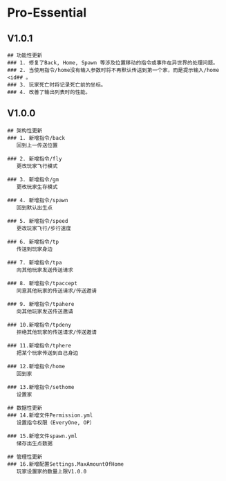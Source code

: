 # Pro-Essential

## V1.0.1

	## 功能性更新
	### 1. 修复了Back, Home, Spawn 等涉及位置移动的指令或事件在异世界的处理问题。
	### 2. 当使用指令/home没有输入参数时将不再默认传送到第一个家，而是提示输入/home <id## 。
	### 3. 玩家死亡时将记录死亡前的坐标。
	### 4. 改善了输出列表时的性能。

## V1.0.0

    ## 架构性更新
	### 1. 新增指令/back
	   回到上一传送位置
		   
	### 2. 新增指令/fly
	   更改玩家飞行模式
		   
	### 3. 新增指令/gm
	   更改玩家生存模式
		   
	### 4. 新增指令/spawn
	   回到默认出生点
		   
	### 5. 新增指令/speed
	   更改玩家飞行/步行速度
		   
	### 6. 新增指令/tp
	   传送到玩家身边
		   
	### 7. 新增指令/tpa
	   向其他玩家发送传送请求
		   
	### 8. 新增指令/tpaccept
	   同意其他玩家的传送请求/传送邀请
		   
	### 9. 新增指令/tpahere
	   向其他玩家发送传送邀请
		   
	### 10.新增指令/tpdeny
	   拒绝其他玩家的传送请求/传送邀请
		   
	### 11.新增指令/tphere
	   把某个玩家传送到自己身边
		   
	### 12.新增指令/home
	   回到家
		   
	### 13.新增指令/sethome
	   设置家
	
	## 数据性更新
	### 14.新增文件Permission.yml
	   设置指令权限（EveryOne, OP）
		   
	### 15.新增文件spawn.yml
	   储存出生点数据
	   
	## 管理性更新
	### 16.新增配置Settings.MaxAmountOfHome
	   玩家设置家的数量上限V1.0.0